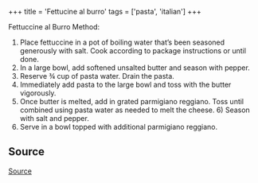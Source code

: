 +++ 
title = 'Fettucine al burro'
tags = ['pasta', 'italian']
+++

Fettuccine al Burro Method:

1. Place fettuccine in a pot of boiling water that’s been seasoned generously with salt. Cook according to package instructions or until done.
2. In a large bowl, add softened unsalted butter and season with pepper.
3. Reserve ¾ cup of pasta water. Drain the pasta.
4. Immediately add pasta to the large bowl and toss with the butter vigorously.
5. Once butter is melted, add in grated parmigiano reggiano. Toss until combined using pasta water as needed to melt the cheese. 6) Season with salt and pepper.
6. Serve in a bowl topped with additional parmigiano reggiano.

## Source

[Source](https://www.joshuaweissman.com/post/perfect-fettuccine-alfredo)
